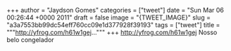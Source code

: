 
+++
author = "Jaydson Gomes"
categories = ["tweet"]
date = "Sun Mar 06 00:26:44 +0000 2011"
draft = false
image = "{TWEET_IMAGE}"
slug = "a3a7553bb99dc54eff760cc09e1d377928f39193"
tags = ["tweet"]
title = """http://yfrog.com/h61w1gej..."""
+++
http://yfrog.com/h61w1gej Nosso belo congelador
